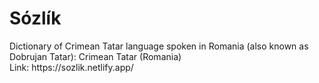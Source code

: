 <h1>Sózlík </h1>
Dictionary of Crimean Tatar language spoken in Romania (also known as Dobrujan Tatar): Crimean Tatar (Romania)
<br>
Link: https://sozlik.netlify.app/
